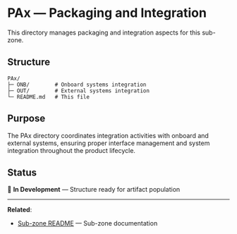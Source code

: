 # PAx — Packaging and Integration

This directory manages packaging and integration aspects for this sub-zone.

## Structure

```
PAx/
├─ ONB/        # Onboard systems integration
├─ OUT/        # External systems integration
└─ README.md   # This file
```

## Purpose

The PAx directory coordinates integration activities with onboard and external systems, ensuring proper interface management and system integration throughout the product lifecycle.

## Status

🚧 **In Development** — Structure ready for artifact population

---

**Related**:
- [Sub-zone README](../README.md) — Sub-zone documentation
